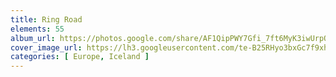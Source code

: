 ```yaml
---
title: Ring Road
elements: 55
album_url: https://photos.google.com/share/AF1QipPWY7Gfi_7ft6MyK3iwUrpO1apBxcMXWmw02hw5KV7e5AtGG_IXJ7wE6PCuiKVjXg?key=dVpyMDVyRWEyZWFyVTlTSnBIS2xmUFU3VEUwSnRR
cover_image_url: https://lh3.googleusercontent.com/te-B25RHyo3bxGc7f9xhJb3pWDMHvdFDEueTNDcDReSjTgH-zidljuNGBAP1EwaV4L3hKhi0-44Rv568d3-7QTH_kLLC7qKDWFVxLe0qrK-Zo4zBnQfvLk5ACtAs8ZAxZwg4c0XHUumljcv1k_Cizr8HkUTEaQiYaqGAt48FROL7yKmbpeLmcrJAAtvBqSiTrFT5czuvfws2BJRJNkC_i1I79vSsvkSeg2cCue4rfESzhRbiXxsJ68509ozK6g6JH2c11_dz_O8zy3gffhzr5FTdgBlg13tCzkv7S3TDCHaHqWkPKTahUvVQf_S_BEVpGhSM3QXtE47_GxQdO7_xw8SFRAvZKsNiW2C3eRc_K1kJm6ZKQp-xEH6KLRw1bfvEUeECbePknxqEwUsAI5TXN3tdkS4PKlIOJzqcWh7YG6LVGU5AXKagxaLa9TLRCkKae0AyoELvexgI4sr8cbR5yopWF3nolJ4_IySoJI9z4f0oVXI3NJiUpMYJeLj7mEp_2XQ7LoxbIORdAITEHtPZ8Y7QsqEKJxFwqaWLaPFFDXryDY8jXB-ovsvXXUdpcLy5rAL0j6RgX-crPjCrGgq9XjC5mkOpU-8CLCUxCtvvOSFnak8q4dHqBfGFY0a4XnmPGDwXpHZB-KMZ0d2d4hVjprVEETka4_6MQjoLMPr8Vu5s6_WJTxEGPpk=s195-p-k-no
categories: [ Europe, Iceland ]
---
```

